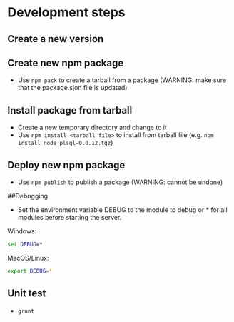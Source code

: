# Development steps

## Create a new version

## Create new npm package
* Use `npm pack` to create a tarball from a package (WARNING: make sure that the package.sjon file is updated)

## Install package from tarball
* Create a new temporary directory and change to it
* Use `npm install <tarball file>` to install from tarball file (e.g. `npm install node_plsql-0.0.12.tgz`)

## Deploy new npm package
* Use `npm publish` to publish a package (WARNING: cannot be undone)

##Debugging
* Set the environment variable DEBUG to the module to debug or * for all modules before starting the server.

Windows:
```bat
set DEBUG=*
```

MacOS/Linux:
```bash
export DEBUG=*
```

## Unit test
* `grunt`
